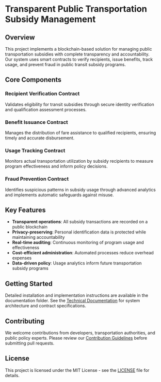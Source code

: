 # Transparent Public Transportation Subsidy Management

## Overview

This project implements a blockchain-based solution for managing public transportation subsidies with complete transparency and accountability. Our system uses smart contracts to verify recipients, issue benefits, track usage, and prevent fraud in public transit subsidy programs.

## Core Components

### Recipient Verification Contract
Validates eligibility for transit subsidies through secure identity verification and qualification assessment processes.

### Benefit Issuance Contract
Manages the distribution of fare assistance to qualified recipients, ensuring timely and accurate disbursement.

### Usage Tracking Contract
Monitors actual transportation utilization by subsidy recipients to measure program effectiveness and inform policy decisions.

### Fraud Prevention Contract
Identifies suspicious patterns in subsidy usage through advanced analytics and implements automatic safeguards against misuse.

## Key Features

- **Transparent operations**: All subsidy transactions are recorded on a public blockchain
- **Privacy-preserving**: Personal identification data is protected while maintaining accountability
- **Real-time auditing**: Continuous monitoring of program usage and effectiveness
- **Cost-efficient administration**: Automated processes reduce overhead expenses
- **Data-driven policy**: Usage analytics inform future transportation subsidy programs

## Getting Started

Detailed installation and implementation instructions are available in the documentation folder. See the [Technical Documentation](./docs/technical.md) for system architecture and contract specifications.

## Contributing

We welcome contributions from developers, transportation authorities, and public policy experts. Please review our [Contribution Guidelines](./CONTRIBUTING.md) before submitting pull requests.

## License

This project is licensed under the MIT License - see the [LICENSE](./LICENSE) file for details.

